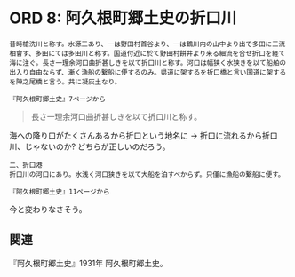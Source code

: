 # ORD 8: 阿久根町郷土史の折口川

```
昔時槍洗川と称す。水源三あり、一は野田村首谷より、一は鶴川内の山中より出で多田に三流相會す、多田にては多田川と称す。国道付近に於て野田村餅井より来る細流を合せ折口を経て海に注ぐ。長さ一理余河口曲折甚しきを以て折口川と称す。河口は幅狭く水狭きを以て船舶の出入り自由ならず、漸く漁船の繋船に便するのみ。県道に架するを折口橋と言い国道に架するを陣之尾橋と言う。共に凝灰土なり。

『阿久根町郷土史』7ページから
```

>長さ一理余河口曲折甚しきを以て折口川と称す。

海への降り口がたくさんあるから折口という地名に → 折口に流れるから折口川、じゃないのか? どちらが正しいのだろう。

```
二、折口港
折口川の河口にあり。水浅く河口狭きを以て大船を泊すべからず。只僅に漁船の繋船に便す。

『阿久根町郷土史』11ページから
```

今と変わりなさそう。

## 関連

『阿久根町郷土史』1931年 阿久根町郷土史。
